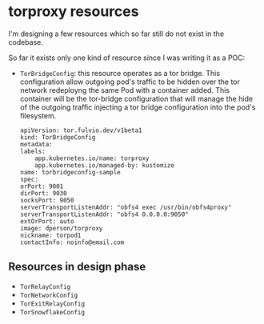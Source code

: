 # torproxy resources

I'm designing a few resources which so far still do not exist in the codebase.

So far it exists only one kind of resource since I was writing it as a POC:
- `TorBridgeConfig`: this resource operates as a tor bridge.
This configuration allow outgoing pod's traffic to be hidden over the tor network redeployng the same Pod with a container added. This container will be the tor-bridge configuration that will manage the hide of the outgoing traffic injecting a tor bridge configuration into the pod's filesystem.
    ```
    apiVersion: tor.fulvio.dev/v1beta1
    kind: TorBridgeConfig
    metadata:
    labels:
        app.kubernetes.io/name: torproxy
        app.kubernetes.io/managed-by: kustomize
    name: torbridgeconfig-sample
    spec:
    orPort: 9001
    dirPort: 9030
    socksPort: 9050
    serverTransportListenAddr: "obfs4 exec /usr/bin/obfs4proxy"
    serverTransportListenAddr: "obfs4 0.0.0.0:9050"
    extOrPort: auto
    image: dperson/torproxy
    nickname: torpod1
    contactInfo: noinfo@email.com
    ```

## Resources in design phase
- `TorRelayConfig`
- `TorNetworkConfig`
- `TorExitRelayConfig`
- `TorSnowflakeConfig`